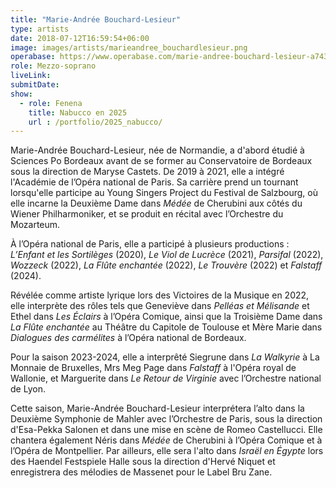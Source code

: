 ```yaml
---
title: "Marie-Andrée Bouchard-Lesieur"
type: artists
date: 2018-07-12T16:59:54+06:00
image: images/artists/marieandree_bouchardlesieur.png
operabase: https://www.operabase.com/marie-andree-bouchard-lesieur-a74350/fr
role: Mezzo-soprano
liveLink: 
submitDate: 
show:
  - role: Fenena
    title: Nabucco en 2025
    url : /portfolio/2025_nabucco/
---
```



Marie-Andrée Bouchard-Lesieur, née de Normandie, a d'abord étudié à Sciences Po Bordeaux avant de se former au Conservatoire de Bordeaux sous la direction de Maryse Castets. De 2019 à 2021, elle a intégré l'Académie de l’Opéra national de Paris. Sa carrière prend un tournant lorsqu'elle participe au Young Singers Project du Festival de Salzbourg, où elle incarne la Deuxième Dame dans *Médée* de Cherubini aux côtés du Wiener Philharmoniker, et se produit en récital avec l’Orchestre du Mozarteum.

À l’Opéra national de Paris, elle a participé à plusieurs productions : *L’Enfant et les Sortilèges* (2020), *Le Viol de Lucrèce* (2021), *Parsifal* (2022), *Wozzeck* (2022), *La Flûte enchantée* (2022), *Le Trouvère* (2022) et *Falstaff* (2024).

Révélée comme artiste lyrique lors des Victoires de la Musique en 2022, elle interprète des rôles tels que Geneviève dans *Pelléas et Mélisande* et Ethel dans *Les Éclairs* à l’Opéra Comique, ainsi que la Troisième Dame dans *La Flûte enchantée* au Théâtre du Capitole de Toulouse et Mère Marie dans *Dialogues des carmélites* à l’Opéra national de Bordeaux.

Pour la saison 2023-2024, elle a interprêté Siegrune dans *La Walkyrie* à La Monnaie de Bruxelles, Mrs Meg Page dans *Falstaff* à l'Opéra royal de Wallonie, et Marguerite dans *Le Retour de Virginie* avec l’Orchestre national de Lyon.

Cette saison, Marie-Andrée Bouchard-Lesieur interprétera l’alto dans la Deuxième Symphonie de Mahler avec l’Orchestre de Paris, sous la direction d'Esa-Pekka Salonen et dans une mise en scène de Romeo Castellucci. Elle chantera également Néris dans *Médée* de Cherubini à l’Opéra Comique et à l’Opéra de Montpellier. Par ailleurs, elle sera l'alto dans *Israël en Égypte* lors des Haendel Festspiele Halle sous la direction d'Hervé Niquet et enregistrera des mélodies de Massenet pour le Label Bru Zane. 
